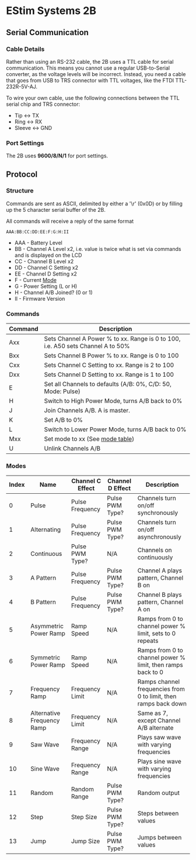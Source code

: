 # EStim Systems 2B

## Serial Communication

### Cable Details

Rather than using an RS-232 cable, the 2B uses a TTL cable for serial
communication. This means you cannot use a regular USB-to-Serial
converter, as the voltage levels will be incorrect. Instead, you need
a cable that goes from USB to TRS connector with TTL voltages, like
the FTDI TTL-232R-5V-AJ.

To wire your own cable, use the following connections between the TTL
serial chip and TRS connector:

- Tip &lt;-&gt; TX
- Ring &lt;-&gt; RX
- Sleeve &lt;-&gt; GND

### Port Settings

The 2B uses **9600/8/N/1** for port settings.

## Protocol

### Structure

Commands are sent as ASCII, delimited by either a '\r' (0x0D) or by
filling up the 5 character serial buffer of the 2B.

All commands will receive a reply of the same format

```
AAA:BB:CC:DD:EE:F:G:H:II
```

* AAA - Battery Level
* BB - Channel A Level x2, i.e. value is twice what is set via commands and is displayed on the LCD
* CC - Channel B Level x2
* DD - Channel C Setting x2
* EE - Channel D Setting x2
* F - Current [Mode](#modes)
* G - Power Setting (L or H)
* H - Channel A/B Joined? (0 or 1)
* II - Firmware Version

### Commands

| Command | Description |
| ------- | ----------- |
| Axx | Sets Channel A Power % to xx. Range is 0 to 100, i.e. A50 sets Channel A to 50% |
| Bxx | Sets Channel B Power % to xx. Range is 0 to 100 |
| Cxx | Sets Channel C Setting to xx. Range is 2 to 100 |
| Dxx | Sets Channel D Setting to xx. Range is 1 to 100 |
| E   | Set all Channels to defaults (A/B: 0%, C/D: 50, Mode: Pulse) |
| H   | Switch to High Power Mode, turns A/B back to 0% |
| J   | Join Channels A/B. A is master. |
| K   | Set A/B to 0% | 
| L   | Switch to Lower Power Mode, turns A/B back to 0% |
| Mxx | Set mode to xx (See [mode table](#modes)) |
| U   | Unlink Channels A/B |

### Modes

| Index | Name | Channel C Effect | Channel D Effect | Description |
| ----- | ---- | ---------------- | ---------------- | ----------- |
| 0 | Pulse | Pulse Frequency | Pulse PWM Type? | Channels turn on/off synchronously |
| 1 | Alternating | Pulse Frequency | Pulse PWM Type? | Channels turn on/off asynchronously |
| 2 | Continuous | Pulse PWM Type? | N/A | Channels on continuously |
| 3 | A Pattern | Pulse Frequency | Pulse PWM Type? | Channel A plays pattern, Channel B on |
| 4 | B Pattern | Pulse Frequency | Pulse PWM Type? | Channel B plays pattern, Channel A on |
| 5 | Asymmetric Power Ramp | Ramp Speed | N/A | Ramps from 0 to channel power % limit, sets to 0 repeats |
| 6 | Symmetric Power Ramp | Ramp Speed | N/A | Ramps from 0 to channel power % limit, then ramps back to 0 |
| 7 | Frequency Ramp | Frequency Limit | N/A | Ramps channel frequencies from 0 to limit, then ramps back down |
| 8 | Alternative Frequency Ramp | Frequency Limit | N/A | Same as 7, except Channel A/B alternate |
| 9 | Saw Wave | Frequency Range | N/A | Plays saw wave with varying frequencies |
| 10 | Sine Wave | Frequency Range | N/A | Plays sine wave with varying frequencies |
| 11 | Random | Random Range | Pulse PWM Type? | Random output | 
| 12 | Step | Step Size | Pulse PWM Type? | Steps between values |
| 13 | Jump | Jump Size | Pulse PWM Type? | Jumps between values |
